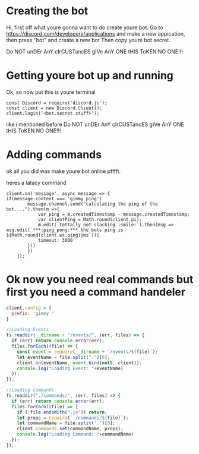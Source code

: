 # Creating the bot
Hi, first off what youre gonna want to do create youre bot. Go to https://discord.com/developers/applications and make a new appication, then press "bot" and create a new bot Then copy youre bot secret.

Do NOT unDEr AnY cIrCUSTancES gIVe AnY ONE tHIS ToKEN NO ONE!!!




# Getting youre bot up and running

Ok, so now put this is youre terminal 

```
const Discord = require('discord.js');
const client = new Discord.Client();
client.login('<bot.secret.stuff>');
```
like i mentioned before Do NOT unDEr AnY cIrCUSTancES gIVe AnY ONE tHIS ToKEN NO ONE!!!


# Adding commands

ok all you did was make youre bot online pfffft.

heres a latacy command


```
client.on('message', async message => {
if(message.content === 'gimmy ping')
        message.channel.send("calculating the ping of the bot....").then(m =>{
            var ping = m.createdTimestamp - message.createdTimestamp;
            var clientPing = Math.round(client.pi);
            m.edit(`tottally not slacking :smile:`).then(msg => msg.edit(`***:ping_pong:*** the bots ping is ${Math.round(client.ws.ping)}ms`)({
            timeout: 3000
        }))
        })
    });
```
# Ok now you need real commands but first you need a command handeler

```js
client.config = {
  prefix: 'gimmy '
}

//Loading Events
fs.readdir(__dirname + "/events/", (err, files) => {
  if (err) return console.error(err);
  files.forEach((file) => {
    const event = require(__dirname + `/events/${file}`);
    let eventName = file.split(".")[0];
    client.on(eventName, event.bind(null, client));
    console.log("Loading Event: "+eventName)
  });
});

//Loading Commands
fs.readdir("./commands/", (err, files) => {
  if (err) return console.error(err);
  files.forEach((file) => {
    if (!file.endsWith(".js")) return;
    let props = require(`./commands/${file}`);
    let commandName = file.split(".")[0];
    client.commands.set(commandName, props);
    console.log("Loading Command: "+commandName)
  });
});
```
